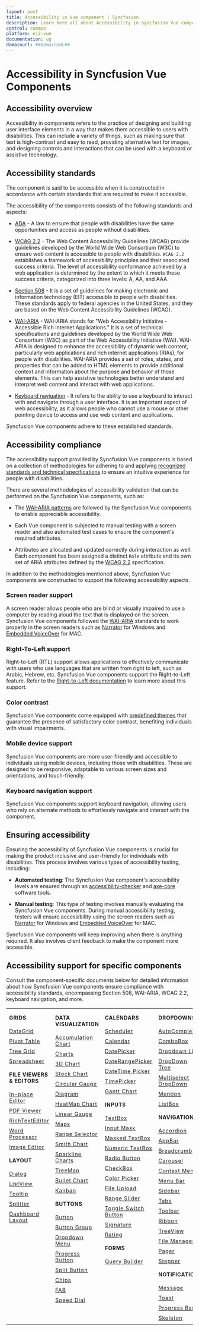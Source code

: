 ```yaml
---
layout: post
title: Accessibility in Vue component | Syncfusion
description: Learn here all about Accessibility in Syncfusion Vue component of Syncfusion Essential JS 2 and more.
control: common
platform: ej2-vue
documentation: ug
domainurl: ##DomainURL##
---
```


# Accessibility in Syncfusion Vue Components

## Accessibility overview

Accessibility in components refers to the practice of designing and building user interface elements in a way that makes them accessible to users with disabilities. This can include a variety of things, such as making sure that text is high-contrast and easy to read, providing alternative text for images, and designing controls and interactions that can be used with a keyboard or assistive technology.

## Accessibility standards

The component is said to be accessible when it is constructed in accordance with certain standards that are required to make it accessible.

The accessibility of the components consists of the following standards and aspects:

* [ADA](https://www.ada.gov/) - A law to ensure that people with disabilities have the same opportunities and access as people without disabilities.

* [WCAG 2.2](https://www.w3.org/WAI/standards-guidelines/wcag/) - The Web Content Accessibility Guidelines (WCAG) provide guidelines developed by the World Wide Web Consortium (W3C) to ensure web content is accessible to people with disabilities. `WCAG 2.2` establishes a framework of accessibility principles and their associated success criteria. The level of accessibility conformance achieved by a web application is determined by the extent to which it meets these success criteria, categorized into three levels: A, AA, and AAA.

* [Section 508](https://www.section508.gov/) - It is a set of guidelines for making electronic and information technology (EIT) accessible to people with disabilities. These standards apply to federal agencies in the United States, and they are based on the Web Content Accessibility Guidelines (WCAG).

* [WAI-ARIA](https://www.w3.org/WAI/ARIA/) - WAI-ARIA stands for "Web Accessibility Initiative - Accessible Rich Internet Applications." It is a set of technical specifications and guidelines developed by the World Wide Web Consortium (W3C) as part of the Web Accessibility Initiative (WAI). WAI-ARIA is designed to enhance the accessibility of dynamic web content, particularly web applications and rich internet applications (RIAs), for people with disabilities. WAI-ARIA provides a set of roles, states, and properties that can be added to HTML elements to provide additional context and information about the purpose and behavior of those elements. This can help assistive technologies better understand and interpret web content and interact with web applications.

* [Keyboard navigation](https://www.w3.org/TR/WCAG22/#keyboard-accessible) - It refers to the ability to use a keyboard to interact with and navigate through a user interface. It is an important aspect of web accessibility, as it allows people who cannot use a mouse or other pointing device to access and use web content and applications.

Syncfusion Vue components adhere to these established standards.

## Accessibility compliance

The accessibility support provided by Syncfusion Vue components is based on a collection of methodologies for adhering to and applying [recognized standards and technical specifications](#accessibility-standards) to ensure an intuitive experience for people with disabilities.

There are several methodologies of accessibility validation that can be performed on the Syncfusion Vue components, such as:

* The [WAI-ARIA patterns](https://www.w3.org/WAI/ARIA/apg/patterns/) are followed by the Syncfusion Vue components to enable appreciable accessibility.

* Each Vue component is subjected to manual testing with a screen reader and also automated test cases to ensure the component's required attributes.

* Attributes are allocated and updated correctly during interaction as well. Each component has been assigned a distinct `Role` attribute and its own set of ARIA attributes defined by the [WCAG 2.2](https://www.w3.org/TR/WCAG22/) specification.

In addition to the methodologies mentioned above, Syncfusion Vue components are constructed to support the following accessibility aspects.

### Screen reader support

A screen reader allows people who are blind or visually impaired to use a computer by reading aloud the text that is displayed on the screen. Syncfusion Vue components followed the [WAI-ARIA](https://www.w3.org/WAI/ARIA/) standards to work properly in the screen readers such as [Narrator](https://support.microsoft.com/en-us/windows/complete-guide-to-narrator-e4397a0d-ef4f-b386-d8ae-c172f109bdb1) for Windows and [Embedded VoiceOver](https://support.apple.com/en-in/guide/voiceover/vo2706/mac) for MAC.

### Right-To-Left support

Right-to-Left (RTL) support allows applications to effectively communicate with users who use languages that are written from right to left, such as Arabic, Hebrew, etc. Syncfusion Vue components support the Right-to-Left feature. Refer to the [Right-to-Left documentation](https://ej2.syncfusion.com/vue/documentation/common/right-to-left) to learn more about this support.

### Color contrast

Syncfusion Vue components come equipped with [predefined themes](https://ej2.syncfusion.com/vue/documentation/appearance/theme) that guarantee the presence of satisfactory color contrast, benefiting individuals with visual impairments.

### Mobile device support

Syncfusion Vue components are more user-friendly and accessible to individuals using mobile devices, including those with disabilities. These are designed to be responsive, adaptable to various screen sizes and orientations, and touch-friendly.

### Keyboard navigation support

Syncfusion Vue components support keyboard navigation, allowing users who rely on alternate methods to effortlessly navigate and interact with the component.

## Ensuring accessibility

Ensuring the accessibility of Syncfusion Vue components is crucial for making the product inclusive and user-friendly for individuals with disabilities. This process involves various types of accessibility testing, including:

* **Automated testing**: The Syncfusion Vue component's accessibility levels are ensured through an [accessibility-checker](https://www.npmjs.com/package/accessibility-checker) and [axe-core](https://www.npmjs.com/package/axe-core) software tools.

* **Manual testing**: This type of testing involves manually evaluating the Syncfusion Vue components. During manual accessibility testing, testers will ensure accessibility using the screen readers such as [Narrator](https://support.microsoft.com/en-us/windows/complete-guide-to-narrator-e4397a0d-ef4f-b386-d8ae-c172f109bdb1) for Windows and [Embedded VoiceOver](https://support.apple.com/en-in/guide/voiceover/vo2706/mac) for MAC.

Syncfusion Vue components will keep improving when there is anything required. It also involves client feedback to make the component more accessible.

## Accessibility support for specific components

Consult the component-specific documents below for detailed information about how Syncfusion Vue components ensure compliance with accessibility standards, encompassing Section 508, WAI-ARIA, WCAG 2.2, keyboard navigation, and more.

<style>
# table
{
border:0 !important;
line-height: 2!important;
}

tr
{
border:0 !important;
}

td
{
border:0 !important;
vertical-align: top;
}

.controlanchorlink
{
text-decoration: none !important;
font-size: 14px !important;
text-align: left !important;
padding: 5px 0px;
letter-spacing: 1px;
}
.controlcategory
{
font-size: 14px !important;
text-align: left !important;
font-weight: bold !important;
letter-spacing: 0.7px;
}
}
</style>

<table id="table" style="border: 0px;">
<tbody>
<colgroup>
<col style="width: 25%">
<col style="width: 25%">
<col style="width: 25%">
<col style="width: 25%">
</colgroup>
</tbody>
<tr>
    <td>
        <div><p class="controlcategory">GRIDS</p></div>
        <div class="controlanchorlink"><a target="_self" href="https://ej2.syncfusion.com/vue/documentation/grid/accessibility">DataGrid</a></div>
        <div class="controlanchorlink"><a target="_self" href="https://ej2.syncfusion.com/vue/documentation/pivotview/accessibility">Pivot Table</a></div>
        <div class="controlanchorlink"><a target="_self" href="https://ej2.syncfusion.com/vue/documentation/treegrid/accessibility">Tree Grid</a></div>
         <div class="controlanchorlink"><a target="_self" href="https://ej2.syncfusion.com/vue/documentation/spreadsheet/accessibility">Spreadsheet</a></div>
        <div><p class="controlcategory">FILE VIEWERS & EDITORS</p></div>
        <div class="controlanchorlink"><a target="_self" href="https://ej2.syncfusion.com/vue/documentation/inplace-editor/accessibility">In-place Editor</a></div>
        <div class="controlanchorlink"><a target="_self" href="https://ej2.syncfusion.com/vue/documentation/pdfviewer/accessibility">PDF Viewer</a></div>
        <div class="controlanchorlink"><a target="_self" href="https://ej2.syncfusion.com/vue/documentation/rich-text-editor/accessibility">RichTextEditor</a></div>
        <div class="controlanchorlink"><a target="_self" href="https://ej2.syncfusion.com/vue/documentation/document-editor/accessibility">Word Processor</a></div>
        <div class="controlanchorlink"><a target="_self" href="https://ej2.syncfusion.com/vue/documentation/image-editor/accessibility">Image Editor</a></div>
        <div><p class="controlcategory">LAYOUT</p></div>
        <div class="controlanchorlink"><a target="_self" href="https://ej2.syncfusion.com/vue/documentation/dialog/accessibility">Dialog</a></div>
        <div class="controlanchorlink"><a target="_self" href="https://ej2.syncfusion.com/vue/documentation/listview/accessibility">ListView</a></div>
        <div class="controlanchorlink"><a target="_self" href="https://ej2.syncfusion.com/vue/documentation/tooltip/accessibility">Tooltip</a></div>
        <div class="controlanchorlink"><a target="_self" href="https://ej2.syncfusion.com/vue/documentation/splitter/accessibility">Splitter</a></div>
        <div class="controlanchorlink"><a target="_self" href="https://ej2.syncfusion.com/vue/documentation/dashboard-layout/accessibility">Dashboard Layout</a></div>
    </td>
    <td>
        <div><p class="controlcategory">DATA VISUALIZATION</p></div>
        <div class="controlanchorlink"><a target="_self" href="https://ej2.syncfusion.com/vue/documentation/accumulation-chart/accessibility">Accumulation Chart</a></div>
        <div class="controlanchorlink"><a target="_self" href="https://ej2.syncfusion.com/vue/documentation/chart/accessibility">Charts</a></div>
        <div class="controlanchorlink"><a target="_self" href="https://ej2.syncfusion.com/vue/documentation/3d-chart/accessibility">3D Chart</a></div>
        <div class="controlanchorlink"><a target="_self" href="https://ej2.syncfusion.com/vue/documentation/stock-chart/accessibility">Stock Chart</a></div>
        <div class="controlanchorlink"><a target="_self" href="https://ej2.syncfusion.com/vue/documentation/circular-gauge/accessibility">Circular Gauge</a></div>
        <div class="controlanchorlink"><a target="_self" href="https://ej2.syncfusion.com/vue/documentation/diagram/accessibility">Diagram</a></div>
        <div class="controlanchorlink"><a target="_self" href="https://ej2.syncfusion.com/vue/documentation/heatmap-chart/accessibility">HeatMap Chart</a></div>
        <div class="controlanchorlink"><a target="_self" href="https://ej2.syncfusion.com/vue/documentation/linear-gauge/accessibility">Linear Gauge</a></div>
        <div class="controlanchorlink"><a target="_self" href="https://ej2.syncfusion.com/vue/documentation/maps/accessibility">Maps</a></div>
        <div class="controlanchorlink"><a target="_self" href="https://ej2.syncfusion.com/vue/documentation/range-navigator/accessibility">Range Selector</a></div>
        <div class="controlanchorlink"><a target="_self" href="https://ej2.syncfusion.com/vue/documentation/smithchart/accessibility">Smith Chart</a></div>
        <div class="controlanchorlink"><a target="_self" href="https://ej2.syncfusion.com/vue/documentation/sparkline/accessibility">Sparkline Charts</a></div>
        <div class="controlanchorlink"><a target="_self" href="https://ej2.syncfusion.com/vue/documentation/treemap/accessibility">TreeMap</a></div>
        <div class="controlanchorlink"><a target="_self" href="https://ej2.syncfusion.com/vue/documentation/bullet-chart/accessibility">Bullet Chart</a></div>
        <div class="controlanchorlink"><a target="_self" href="https://ej2.syncfusion.com/vue/documentation/kanban/accessibility">Kanban</a></div>
        <div><p class="controlcategory">BUTTONS</p></div>
        <div class="controlanchorlink"><a target="_self" href="https://ej2.syncfusion.com/vue/documentation/button/accessibility">Button</a></div>
        <div class="controlanchorlink"><a target="_self" href="https://ej2.syncfusion.com/vue/documentation/button-group/accessibility">Button Group</a></div>
        <div class="controlanchorlink"><a target="_self" href="https://ej2.syncfusion.com/vue/documentation/drop-down-button/accessibility">Dropdown Menu</a></div>
        <div class="controlanchorlink"><a target="_self" href="https://ej2.syncfusion.com/vue/documentation/progress-button/accessibility">Progress Button</a></div>
        <div class="controlanchorlink"><a target="_self" href="https://ej2.syncfusion.com/vue/documentation/split-button/accessibility">Split Button</a></div>
        <div class="controlanchorlink"><a target="_self" href="https://ej2.syncfusion.com/vue/documentation/chips/accessibility">Chips</a></div>
        <div class="controlanchorlink"><a target="_self" href="https://ej2.syncfusion.com/vue/documentation/floating-action-button/accessibility">FAB</a></div>
        <div class="controlanchorlink"><a target="_self" href="https://ej2.syncfusion.com/vue/documentation/speed-dial/accessibility">Speed Dial</a></div>
    </td>
    <td>
        <div><p class="controlcategory">CALENDARS</p></div>
        <div class="controlanchorlink"><a target="_self" href="https://ej2.syncfusion.com/vue/documentation/schedule/accessibility">Scheduler</a></div>
        <div class="controlanchorlink"><a target="_self" href="https://ej2.syncfusion.com/vue/documentation/calendar/accessibility">Calendar</a></div>
        <div class="controlanchorlink"><a target="_self" href="https://ej2.syncfusion.com/vue/documentation/datepicker/accessibility">DatePicker</a></div>
        <div class="controlanchorlink"><a target="_self" href="https://ej2.syncfusion.com/vue/documentation/daterangepicker/accessibility">DateRangePicker</a></div>
        <div class="controlanchorlink"><a target="_self" href="https://ej2.syncfusion.com/vue/documentation/datetimepicker/accessibility">DateTime Picker</a></div>
        <div class="controlanchorlink"><a target="_self" href="https://ej2.syncfusion.com/vue/documentation/timepicker/accessibility">TimePicker</a></div>
        <div class="controlanchorlink"><a target="_self" href="https://ej2.syncfusion.com/vue/documentation/gantt/accessibility">Gantt Chart</a></div>
        <div><p class="controlcategory">INPUTS</p></div>
        <div class="controlanchorlink"><a target="_self" href="https://ej2.syncfusion.com/vue/documentation/textbox/accessibility">TextBox</a></div>
        <div class="controlanchorlink"><a target="_self" href="https://ej2.syncfusion.com/vue/documentation/maskedtextbox/accessibility">Input Mask</a></div>
        <div class="controlanchorlink"><a target="_self" href="https://ej2.syncfusion.com/vue/documentation/maskedtextbox/accessibility">Masked TextBox</a></div>
        <div class="controlanchorlink"><a target="_self" href="https://ej2.syncfusion.com/vue/documentation/numerictextbox/accessibility">Numeric TextBox</a></div>
        <div class="controlanchorlink"><a target="_self" href="https://ej2.syncfusion.com/vue/documentation/radio-button/accessibility">Radio Button</a></div>
        <div class="controlanchorlink"><a target="_self" href="https://ej2.syncfusion.com/vue/documentation/check-box/accessibility">CheckBox</a></div>
        <div class="controlanchorlink"><a target="_self" href="https://ej2.syncfusion.com/vue/documentation/color-picker/accessibility">Color Picker</a></div>
        <div class="controlanchorlink"><a target="_self" href="https://ej2.syncfusion.com/vue/documentation/uploader/wai-aria-accessibility">File Upload</a></div>
        <div class="controlanchorlink"><a target="_self" href="https://ej2.syncfusion.com/vue/documentation/range-slider/accessibility">Range Slider</a></div>
        <div class="controlanchorlink"><a target="_self" href="https://ej2.syncfusion.com/vue/documentation/switch/accessibility">Toggle Switch Button</a></div>
        <div class="controlanchorlink"><a target="_self" href="https://ej2.syncfusion.com/vue/documentation/signature/accessibility">Signature</a></div>
        <div class="controlanchorlink"><a target="_self" href="https://ej2.syncfusion.com/vue/documentation/rating/accessibility">Rating</a></div>
        <div><p class="controlcategory">FORMS</p></div>
        <div class="controlanchorlink"><a target="_self" href="https://ej2.syncfusion.com/vue/documentation/query-builder/accessibility">Query Builder</a></div>
    </td>
    <td>
        <div><p class="controlcategory">DROPDOWNS</p></div>
        <div class="controlanchorlink"><a target="_self" href="https://ej2.syncfusion.com/vue/documentation/auto-complete/accessibility">AutoComplete</a></div>
        <div class="controlanchorlink"><a target="_self" href="https://ej2.syncfusion.com/vue/documentation/combo-box/accessibility">ComboBox</a></div>
        <div class="controlanchorlink"><a target="_self" href="https://ej2.syncfusion.com/vue/documentation/drop-down-list/accessibility">Dropdown List</a></div>
        <div class="controlanchorlink"><a target="_self" href="https://ej2.syncfusion.com/vue/documentation/drop-down-tree/accessibility">DropDown Tree</a></div>
        <div class="controlanchorlink"><a target="_self" href="https://ej2.syncfusion.com/vue/documentation/multi-select/accessibility">Multiselect DropDown</a></div>
        <div class="controlanchorlink"><a target="_self" href="https://ej2.syncfusion.com/vue/documentation/mention/accessibility">Mention</a></div>
        <div class="controlanchorlink"><a target="_self" href="https://ej2.syncfusion.com/vue/documentation/list-box/accessibility">ListBox</a></div>
        <div><p class="controlcategory">NAVIGATION</p></div>
        <div class="controlanchorlink"><a target="_self" href="https://ej2.syncfusion.com/vue/documentation/accordion/accessibility">Accordion</a></div>
        <div class="controlanchorlink"><a target="_self" href="https://ej2.syncfusion.com/vue/documentation/appbar/accessibility">AppBar</a></div>
        <div class="controlanchorlink"><a target="_self" href="https://ej2.syncfusion.com/vue/documentation/breadcrumb/accessibility">Breadcrumb</a></div>
        <div class="controlanchorlink"><a target="_self" href="https://ej2.syncfusion.com/vue/documentation/carousel/accessibility">Carousel</a></div>
        <div class="controlanchorlink"><a target="_self" href="https://ej2.syncfusion.com/vue/documentation/context-menu/accessibility">Context Menu</a></div>
        <div class="controlanchorlink"><a target="_self" href="https://ej2.syncfusion.com/vue/documentation/menu/accessibility">Menu Bar</a></div>
        <div class="controlanchorlink"><a target="_self" href="https://ej2.syncfusion.com/vue/documentation/sidebar/accessibility">Sidebar</a></div>
        <div class="controlanchorlink"><a target="_self" href="https://ej2.syncfusion.com/vue/documentation/tab/accessibility">Tabs</a></div>
        <div class="controlanchorlink"><a target="_self" href="https://ej2.syncfusion.com/vue/documentation/toolbar/accessibility">Toolbar</a></div>
        <div class="controlanchorlink"><a target="_self" href="https://ej2.syncfusion.com/vue/documentation/ribbon/accessibility">Ribbon</a></div>
        <div class="controlanchorlink"><a target="_self" href="https://ej2.syncfusion.com/vue/documentation/treeview/accessibility">TreeView</a></div>
        <div class="controlanchorlink"><a target="_self" href="https://ej2.syncfusion.com/vue/documentation/file-manager/accessibility">File Manager</a></div>
        <div class="controlanchorlink"><a target="_self" href="https://ej2.syncfusion.com/vue/documentation/pager/accessibility">Pager</a></div>
        <div class="controlanchorlink"><a target="_self" href="https://ej2.syncfusion.com/vue/documentation/stepper/accessibility">Stepper</a></div>
        <div><p class="controlcategory">NOTIFICATION</p></div>
        <div class="controlanchorlink"><a target="_self" href="https://ej2.syncfusion.com/vue/documentation/message/accessibility">Message</a></div>
        <div class="controlanchorlink"><a target="_self" href="https://ej2.syncfusion.com/vue/documentation/toast/accessibility">Toast</a></div>
        <div class="controlanchorlink"><a target="_self" href="https://ej2.syncfusion.com/vue/documentation/progress-bar/accessibility">Progress Bar</a></div>
        <div class="controlanchorlink"><a target="_self" href="https://ej2.syncfusion.com/vue/documentation/skeleton/accessibility">Skeleton</a></div>
    </td>
</tr>
</table>
